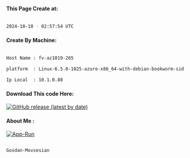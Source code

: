 
   
#### This Page Create at:

```bash

2024-10-10 - 02:57:54 UTC

```

#### Create By Machine:

```bash

Host Name : fv-az1019-265

platform  : Linux-6.5.0-1025-azure-x86_64-with-debian-bookworm-sid

Ip Local  : 10.1.0.80

```
#### Download This code Here:

[![GitHub release (latest by date)](https://img.shields.io/github/v/release/Gosdan-Movsesian/Gosdan?style=for-the-badge&label=Download)](https://github.com/Gosdan-Movsesian/Gosdan/releases) 

</p> 

#### About Me :

[![App-Run](https://github.com/Gosdan-Movsesian/Gosdan/actions/workflows/App-Run.yml/badge.svg)](https://github.com/Gosdan-Movsesian/Gosdan/actions/workflows/App-Run.yml)

```bash

Gosdan-Movsesian

```


